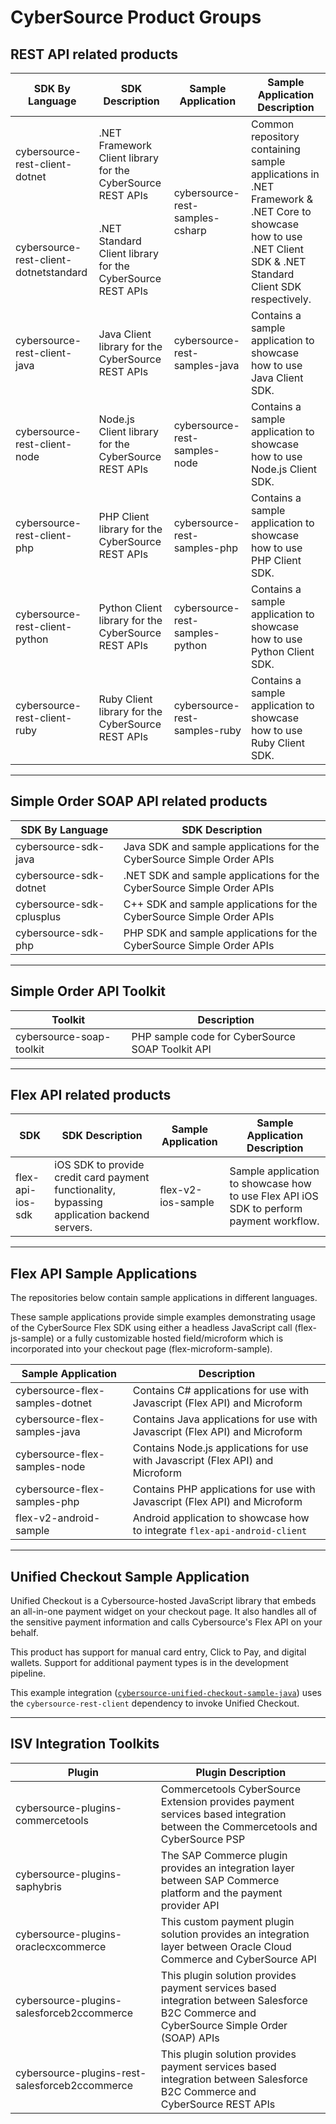 
# CyberSource Product Groups

## REST API related products

<table class="tg">
<thead>
  <tr>
    <th class="tg-calz">SDK By Language</th>
    <th class="tg-calz">SDK Description</th>
    <th class="tg-calz">Sample Application</th>
    <th class="tg-calz">Sample Application Description</th>
  </tr>
</thead>
<tbody>
  <tr>
    <td class="tg-0lax"><a ref="https://github.com/CyberSource/cybersource-rest-client-dotnet">cybersource-rest-client-dotnet</a>
    </td>
    <td class="tg-0lax">.NET Framework Client library for the CyberSource REST APIs</td>
    <td class="tg-cly1" rowspan="2"><a ref="https://github.com/CyberSource/cybersource-rest-samples-csharp">cybersource-rest-samples-csharp</a></td>
    <td class="tg-cly1" rowspan="2">Common repository containing sample applications in .NET Framework & .NET Core to showcase how to use .NET Client SDK & .NET Standard Client SDK respectively.</td>
  </tr>
  <tr>
    <td class="tg-0lax"><a ref="https://github.com/CyberSource/cybersource-rest-client-dotnetstandard">cybersource-rest-client-dotnetstandard</a>
    </td>
    <td class="tg-0lax">.NET Standard Client library for the CyberSource REST APIs</td>
  </tr>
  <tr>
    <td class="tg-0lax"><a ref="https://github.com/CyberSource/cybersource-rest-client-java">cybersource-rest-client-java</a>
    </td>
    <td class="tg-0lax">Java Client library for the CyberSource REST APIs</td>
    <td class="tg-0lax"><a ref="https://github.com/CyberSource/cybersource-rest-samples-java">cybersource-rest-samples-java</a>
    </td>
    <td class="tg-0lax">Contains a sample application to showcase how to use Java Client SDK.</td>
  </tr>
  <tr>
    <td class="tg-0lax"><a ref="https://github.com/CyberSource/cybersource-rest-client-node">cybersource-rest-client-node</a>
    </td>
    <td class="tg-0lax">Node.js Client library for the CyberSource REST APIs</td>
    <td class="tg-0lax"><a ref="https://github.com/CyberSource/cybersource-rest-samples-node">cybersource-rest-samples-node</a>
    </td>
    <td class="tg-0lax">Contains a sample application to showcase how to use Node.js Client SDK.</td>
  </tr>
  <tr>
    <td class="tg-0lax"><a ref="https://github.com/CyberSource/cybersource-rest-client-php">cybersource-rest-client-php</a>
    </td>
    <td class="tg-0lax">PHP Client library for the CyberSource REST APIs</td>
    <td class="tg-0lax"><a ref="https://github.com/CyberSource/cybersource-rest-samples-php">cybersource-rest-samples-php</a>
    </td>
    <td class="tg-0lax">Contains a sample application to showcase how to use PHP Client SDK.</td>
  </tr>
  <tr>
    <td class="tg-0lax"><a ref="https://github.com/CyberSource/cybersource-rest-client-python">cybersource-rest-client-python</a>
    </td>
    <td class="tg-0lax">Python Client library for the CyberSource REST APIs</td>
    <td class="tg-0lax"><a ref="https://github.com/CyberSource/cybersource-rest-samples-python">cybersource-rest-samples-python</a>
    </td>
    <td class="tg-0lax">Contains a sample application to showcase how to use Python Client SDK.</td>
  </tr>
  <tr>
    <td class="tg-0lax"><a ref="https://github.com/CyberSource/cybersource-rest-client-ruby">cybersource-rest-client-ruby</a>
    </td>
    <td class="tg-0lax">Ruby Client library for the CyberSource REST APIs</td>
    <td class="tg-0lax"><a ref="https://github.com/CyberSource/cybersource-rest-samples-ruby">cybersource-rest-samples-ruby</a>
    </td>
    <td class="tg-0lax">Contains a sample application to showcase how to use Ruby Client SDK.</td>
  </tr>
</tbody>
</table>

---

## Simple Order SOAP API related products

<table class="tg">
<thead>
  <tr>
    <th class="tg-calz">SDK By Language</th>
    <th class="tg-calz">SDK Description</th>
  </tr>
</thead>
<tbody>
  <tr>
    <td class="tg-0lax"><a ref="https://github.com/CyberSource/cybersource-sdk-java">cybersource-sdk-java</a>
    </td>
    <td class="tg-0lax">Java SDK and sample applications for the CyberSource Simple Order APIs</td>
  </tr>
  <tr>
    <td class="tg-0lax"><a ref="https://github.com/CyberSource/cybersource-sdk-dotnet">cybersource-sdk-dotnet</a>
    </td>
    <td class="tg-0lax">.NET SDK and sample applications for the CyberSource Simple Order APIs</td>
  </tr>
  <tr>
    <td class="tg-0lax"><a ref="https://github.com/CyberSource/cybersource-sdk-cplusplus">cybersource-sdk-cplusplus</a>
    </td>
    <td class="tg-0lax">C++ SDK and sample applications for the CyberSource Simple Order APIs</td>
  </tr>
  <tr>
    <td class="tg-0lax"><a ref="https://github.com/CyberSource/cybersource-sdk-php">cybersource-sdk-php</a>
    </td>
    <td class="tg-0lax">PHP SDK and sample applications for the CyberSource Simple Order APIs</td>
  </tr>
</tbody>
</table>

---

## Simple Order API Toolkit

<table class="tg">
<thead>
  <tr>
    <th class="tg-calz">Toolkit</th>
    <th class="tg-calz">Description</th>
  </tr>
</thead>
<tbody>
  <tr>
    <td class="tg-0lax"><a ref="https://github.com/CyberSource/cybersource-soap-toolkit">cybersource-soap-toolkit</a>
    </td>
    <td class="tg-0lax">PHP sample code for CyberSource SOAP Toolkit API</td>
  </tr>
</tbody>
</table>

---

## Flex API related products

<table class="tg">
<thead>
  <tr>
    <th class="tg-calz">SDK</th>
    <th class="tg-calz">SDK Description</th>
    <th class="tg-calz">Sample Application</th>
    <th class="tg-calz">Sample Application Description</th>
  </tr>
</thead>
<tbody>
  <tr>
    <td class="tg-0lax"><a ref="https://github.com/cybersource/flex-api-ios-sdk">flex-api-ios-sdk</a>
    </td>
    <td class="tg-0lax">iOS SDK to provide credit card payment functionality, bypassing application backend servers.</td>
    <td class="tg-0lax"><a ref="https://github.com/cybersource/flex-v2-ios-sample">flex-v2-ios-sample</a>
    </td>
    <td class="tg-0lax">Sample application to showcase how to use Flex API iOS SDK to perform payment workflow.</td>
  </tr>
</tbody>
</table>

---

## Flex API Sample Applications

The repositories below contain sample applications in different languages.

These sample applications provide simple examples demonstrating usage of the CyberSource Flex SDK using either a headless JavaScript call (flex-js-sample) or a fully customizable hosted field/microform which is incorporated into your checkout page (flex-microform-sample).

<table class="tg">
<thead>
  <tr>
    <th class="tg-calz">Sample Application</th>
    <th class="tg-calz">Description</th>
  </tr>
</thead>
<tbody>
  <tr>
    <td class="tg-0lax"><a ref="https://github.com/cybersource/cybersource-flex-samples-dotnet">cybersource-flex-samples-dotnet</a>
    </td>
    <td class="tg-0lax">Contains C# applications for use with Javascript (Flex API) and Microform</td>
  </tr>
  <tr>
    <td class="tg-0lax"><a ref="https://github.com/cybersource/cybersource-flex-samples-java">cybersource-flex-samples-java</a>
    </td>
    <td class="tg-0lax">Contains Java applications for use with Javascript (Flex API) and Microform</td>
  </tr>
  <tr>
    <td class="tg-0lax"><a ref="https://github.com/cybersource/cybersource-flex-samples-node">cybersource-flex-samples-node</a>
    </td>
    <td class="tg-0lax">Contains Node.js applications for use with Javascript (Flex API) and Microform</td>
  </tr>
  <tr>
    <td class="tg-0lax"><a ref="https://github.com/cybersource/cybersource-flex-samples-php">cybersource-flex-samples-php</a>
    </td>
    <td class="tg-0lax">Contains PHP applications for use with Javascript (Flex API) and Microform</td>
  </tr>
  <tr>
    <td class="tg-0lax"><a ref="https://github.com/cybersource/flex-v2-android-sample">flex-v2-android-sample</a>
    </td>
    <td class="tg-0lax">Android application to showcase how to integrate <code>flex-api-android-client</code></td>
  </tr>
</tbody>
</table>

---

## Unified Checkout Sample Application

Unified Checkout is a Cybersource-hosted JavaScript library that embeds an all-in-one payment widget on your checkout page. It also handles all of the sensitive payment information and calls Cybersource's Flex API on your behalf.

This product has support for manual card entry, Click to Pay, and digital wallets. Support for additional payment types is in the development pipeline.

This example integration ([`cybersource-unified-checkout-sample-java`](https://github.com/cybersource/cybersource-unified-checkout-sample-java)) uses the `cybersource-rest-client` dependency to invoke Unified Checkout.

---

## ISV Integration Toolkits

<table class="tg">
<thead>
  <tr>
    <th class="tg-calz">Plugin</th>
    <th class="tg-calz">Plugin Description</th>
  </tr>
</thead>
<tbody>
  <tr>
    <td class="tg-0lax"><a ref="https://github.com/cybersource/cybersource-plugins-commercetools">cybersource-plugins-commercetools</a>
    </td>
    <td class="tg-0lax">Commercetools CyberSource Extension provides payment services based integration between the Commercetools and CyberSource PSP</td>
  </tr>
  <tr>
    <td class="tg-0lax"><a ref="https://github.com/cybersource/cybersource-plugins-saphybris">cybersource-plugins-saphybris</a>
    </td>
    <td class="tg-0lax">The SAP Commerce plugin provides an integration layer between SAP Commerce platform and the payment provider API</td>
  </tr>
  <tr>
    <td class="tg-0lax"><a ref="https://github.com/cybersource/cybersource-plugins-oraclecxcommerce">cybersource-plugins-oraclecxcommerce</a>
    </td>
    <td class="tg-0lax">This custom payment plugin solution provides an integration layer between Oracle Cloud Commerce and CyberSource API</td>
  </tr>
  <tr>
    <td class="tg-0lax"><a ref="https://github.com/cybersource/cybersource-plugins-salesforceb2ccommerce">cybersource-plugins-salesforceb2ccommerce</a>
    </td>
    <td class="tg-0lax">This plugin solution provides payment services based integration between Salesforce B2C Commerce and CyberSource Simple Order (SOAP) APIs</td>
  </tr>
  <tr>
    <td class="tg-0lax"><a ref="https://github.com/cybersource/cybersource-plugins-rest-salesforceb2ccommerce">cybersource-plugins-rest-salesforceb2ccommerce</a>
    </td>
    <td class="tg-0lax">This plugin solution provides payment services based integration between Salesforce B2C Commerce and CyberSource REST APIs</td>
  </tr>
</tbody>
</table>